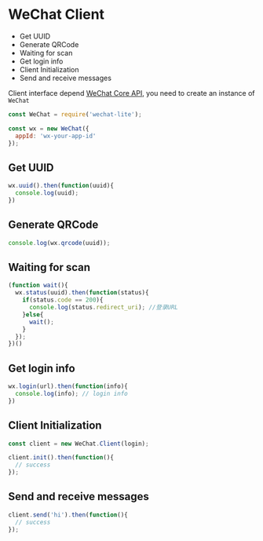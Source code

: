 WeChat Client
=============

+ Get UUID
+ Generate QRCode
+ Waiting for scan
+ Get login info
+ Client Initialization
+ Send and receive messages

Client interface depend [WeChat Core API](/lib/index.js), you need to create an instance of `WeChat`

```javascript
const WeChat = require('wechat-lite');

const wx = new WeChat({
  appId: 'wx-your-app-id'
});
```

## Get UUID

```js
wx.uuid().then(function(uuid){
  console.log(uuid);
})
```

## Generate QRCode

```js
console.log(wx.qrcode(uuid));
```

## Waiting for scan

```js
(function wait(){
  wx.status(uuid).then(function(status){
    if(status.code == 200){
      console.log(status.redirect_uri); //登录URL
    }else{
      wait();
    }
  });
})()
```

## Get login info

```js
wx.login(url).then(function(info){
  console.log(info); // login info
})
```

## Client Initialization

```js
const client = new WeChat.Client(login);

client.init().then(function(){
  // success
});
```

## Send and receive messages

```js
client.send('hi').then(function(){
  // success
});
```

